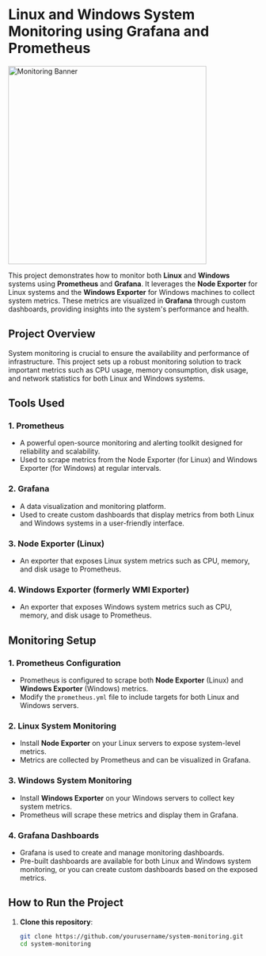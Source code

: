 # Linux and Windows System Monitoring using Grafana and Prometheus

<img align="left" src="https://uptimerobot.com/blog/wp-content/uploads/2024/05/opensourcewebsitemonitoring.webp" alt="Monitoring Banner" width="400"/>

<br clear="left"/>

This project demonstrates how to monitor both **Linux** and **Windows** systems using **Prometheus** and **Grafana**. It leverages the **Node Exporter** for Linux systems and the **Windows Exporter** for Windows machines to collect system metrics. These metrics are visualized in **Grafana** through custom dashboards, providing insights into the system's performance and health.

## Project Overview

System monitoring is crucial to ensure the availability and performance of infrastructure. This project sets up a robust monitoring solution to track important metrics such as CPU usage, memory consumption, disk usage, and network statistics for both Linux and Windows systems.

## Tools Used

### 1. **Prometheus**
   - A powerful open-source monitoring and alerting toolkit designed for reliability and scalability.
   - Used to scrape metrics from the Node Exporter (for Linux) and Windows Exporter (for Windows) at regular intervals.

### 2. **Grafana**
   - A data visualization and monitoring platform.
   - Used to create custom dashboards that display metrics from both Linux and Windows systems in a user-friendly interface.

### 3. **Node Exporter (Linux)**
   - An exporter that exposes Linux system metrics such as CPU, memory, and disk usage to Prometheus.

### 4. **Windows Exporter (formerly WMI Exporter)**
   - An exporter that exposes Windows system metrics such as CPU, memory, and disk usage to Prometheus.

## Monitoring Setup

### 1. **Prometheus Configuration**
   - Prometheus is configured to scrape both **Node Exporter** (Linux) and **Windows Exporter** (Windows) metrics.
   - Modify the `prometheus.yml` file to include targets for both Linux and Windows servers.

### 2. **Linux System Monitoring**
   - Install **Node Exporter** on your Linux servers to expose system-level metrics.
   - Metrics are collected by Prometheus and can be visualized in Grafana.

### 3. **Windows System Monitoring**
   - Install **Windows Exporter** on your Windows servers to collect key system metrics.
   - Prometheus will scrape these metrics and display them in Grafana.

### 4. **Grafana Dashboards**
   - Grafana is used to create and manage monitoring dashboards.
   - Pre-built dashboards are available for both Linux and Windows system monitoring, or you can create custom dashboards based on the exposed metrics.

## How to Run the Project

1. **Clone this repository**:
   ```bash
   git clone https://github.com/yourusername/system-monitoring.git
   cd system-monitoring
